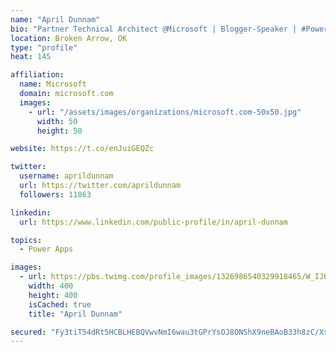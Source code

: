 ```yaml
---
name: "April Dunnam"
bio: "Partner Technical Architect @Microsoft | Blogger-Speaker | #PowerApps, #PowerAutomate, #Office365, #SharePoint | #WIT | #Karaoke Queen"
location: Broken Arrow, OK
type: "profile"
heat: 145

affiliation:
  name: Microsoft
  domain: microsoft.com
  images:
    - url: "/assets/images/organizations/microsoft.com-50x50.jpg"
      width: 50
      height: 50

website: https://t.co/enJuiGEQZc

twitter:
  username: aprildunnam
  url: https://twitter.com/aprildunnam
  followers: 11863

linkedin:
  url: https://www.linkedin.com/public-profile/in/april-dunnam

topics:
  - Power Apps

images:
  - url: https://pbs.twimg.com/profile_images/1326986540329918465/W_IJ6Ih2_400x400.jpg
    width: 400
    height: 400
    isCached: true
    title: "April Dunnam"

secured: "Fy3tiT54dRt5HCBLHEBQVwvNmI6wau3tGPrYsOJ8ONShX9neBAoB33h8zC/Xsw9aywnm8RvyHdZtIlCxhviSPoxYBISMIe4PUcE8i26PnQQvZLSXNJ0iw5sBYsYYfvbOaAuD24zJ81o7pCD5k1aeJWR1aH1AFbT+P2uKo+l8cfZ2TeByhGY/2XxBz5n4u2VX5kMjfe/RxUdE6PSY2qv9KyAJgfd7KTf+oCQDp7fzqkYlaHFJj1QmcgD8X54MIQXSx/hXCZHSRf4xOGrZd3BLz17BEjqWzfZGGHdhbLfbiBswqQ7pKyws2Znp57JEVWVIotql0lcN4JsZBhClzqR7Tw9FPgKqTUFNKIxtDSOi4CuX++nf1Q+Uhjj/KtIIKd+/eQq70m4JzPPcYxg+BGN0cAw12YXWbWYQScchO+Yko6U=;kIU4b+8To7kUlkm8kLmUQQ=="
---
```


